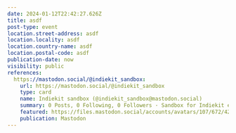 ```yaml
---
date: 2024-01-12T22:42:27.626Z
title: asdf
post-type: event
location.street-address: asdf
location.locality: asdf
location.country-name: asdf
location.postal-code: asdf
publication-date: now
visibility: public
references:
  https://mastodon.social/@indiekit_sandbox:
    url: https://mastodon.social/@indiekit_sandbox
    type: card
    name: Indiekit sandbox (@indiekit_sandbox@mastodon.social)
    summary: 0 Posts, 0 Following, 0 Followers · Sandbox for Indiekit experimentation.
    featured: https://files.mastodon.social/accounts/avatars/107/672/426/168/110/293/original/ad3ceb2ec9fcdd09.png
    publication: Mastodon
---
```

